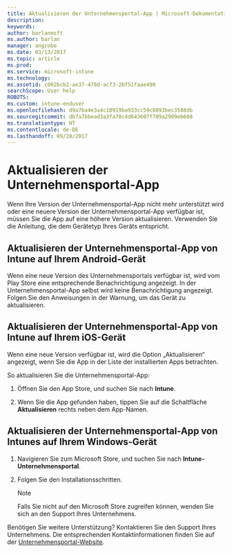 ```yaml
---
title: Aktualisieren der Unternehmensportal-App | Microsoft-Dokumentation
description: 
keywords: 
author: barlanmsft
ms.author: barlan
manager: angrobe
ms.date: 03/13/2017
ms.topic: article
ms.prod: 
ms.service: microsoft-intune
ms.technology: 
ms.assetid: c002bcb2-ae37-478d-acf3-2bf51faae490
searchScope: User help
ROBOTS: 
ms.custom: intune-enduser
ms.openlocfilehash: d9a7ba4e3a4c10919ba933cc59c8093bec3588db
ms.sourcegitcommit: db7a7bbead3a3fa78c4d643607f709a2909eb608
ms.translationtype: HT
ms.contentlocale: de-DE
ms.lasthandoff: 09/28/2017
---
```

# <a name="how-to-update-the-company-portal-app"></a>Aktualisieren der Unternehmensportal-App

Wenn Ihre Version der Unternehmensportal-App nicht mehr unterstützt wird oder eine neuere Version der Unternehmensportal-App verfügbar ist, müssen Sie die App auf eine höhere Version aktualisieren. Verwenden Sie die Anleitung, die dem Gerätetyp Ihres Geräts entspricht.

## <a name="update-the-intune-company-portal-app-on-your-android-device"></a>Aktualisieren der Unternehmensportal-App von Intune auf Ihrem Android-Gerät

Wenn eine neue Version des Unternehmensportals verfügbar ist, wird vom Play Store eine entsprechende Benachrichtigung angezeigt. In der Unternehmensportal-App selbst wird keine Benachrichtigung angezeigt. Folgen Sie den Anweisungen in der Warnung, um das Gerät zu aktualisieren.

## <a name="update-the-intune-company-portal-app-on-your-ios-device"></a>Aktualisieren der Unternehmensportal-App von Intune auf Ihrem iOS-Gerät

Wenn eine neue Version verfügbar ist, wird die Option „Aktualisieren“ angezeigt, wenn Sie die App in der Liste der installierten Apps betrachten.  

So aktualisieren Sie die Unternehmensportal-App:

1. Öffnen Sie den App Store, und suchen Sie nach **Intune**.

2. Wenn Sie die App gefunden haben, tippen Sie auf die Schaltfläche **Aktualisieren** rechts neben dem App-Namen.

## <a name="update-the-intune-company-portal-app-on-your-windows-device"></a>Aktualisieren der Unternehmensportal-App von Intunes auf Ihrem Windows-Gerät

1.  Navigieren Sie zum Microsoft Store, und suchen Sie nach **Intune-Unternehmensportal**.

2.  Folgen Sie den Installationsschritten.

    > [!NOTE]
    > Falls Sie nicht auf den Microsoft Store zugreifen können, wenden Sie sich an den Support Ihres Unternehmens.


Benötigen Sie weitere Unterstützung? Kontaktieren Sie den Support Ihres Unternehmens. Die entsprechenden Kontaktinformationen finden Sie auf der [Unternehmensportal-Website](https://portal.manage.microsoft.com).
